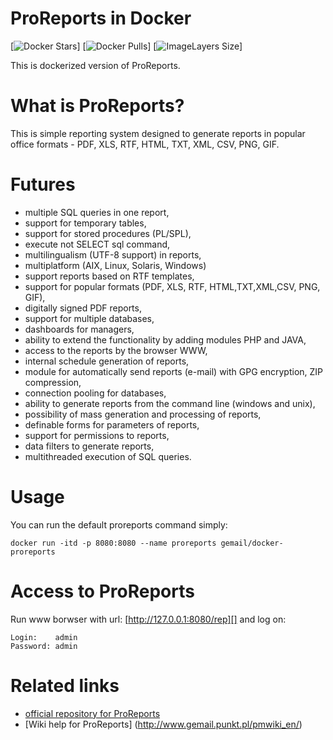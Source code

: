 # ProReports in Docker
[![Docker Stars](https://img.shields.io/docker/stars/gemail/docker-proreports.svg)]
[![Docker Pulls](https://img.shields.io/docker/pulls/gemail/docker-proreports.svg)]
[![ImageLayers Size](https://img.shields.io/imagelayers/image-size/gemail/docker-proreports/latest.svg)]

This is dockerized version of ProReports.

# What is ProReports?

This is simple reporting system  designed to generate reports in popular office formats - PDF, XLS, RTF, HTML, TXT, XML, CSV, PNG, GIF. 

# Futures

* multiple SQL queries in one report,
* support for temporary tables,
* support for stored procedures (PL/SPL),
* execute not SELECT sql command,
* multilingualism (UTF-8 support) in reports,
* multiplatform (AIX, Linux, Solaris, Windows)
* support reports based on RTF templates,
* support for popular formats (PDF, XLS, RTF, HTML,TXT,XML,CSV, PNG, GIF),
* digitally signed PDF reports,
* support for multiple databases,
* dashboards for managers,
* ability to extend the functionality by adding modules PHP and JAVA,
* access to the reports by the browser WWW,
* internal schedule generation of reports,
* module for automatically send reports (e-mail) with GPG encryption, ZIP compression,
* connection pooling for databases,
* ability to generate reports from the command line (windows and unix),
* possibility of mass generation and processing of reports,
* definable forms for parameters of reports,
* support for permissions to reports,
* data filters to generate reports,
* multithreaded execution of SQL queries.

# Usage
You can run the default proreports command simply:

```
docker run -itd -p 8080:8080 --name proreports gemail/docker-proreports
```
# Access to ProReports 

Run www borwser with url: [http://127.0.0.1:8080/rep][] and log on:

```
Login:    admin
Password: admin
```
# Related links 

* [official repository for ProReports](https://sourceforge.net/projects/proreports/?source=navbar)
* [Wiki help for ProReports] (http://www.gemail.punkt.pl/pmwiki_en/)

